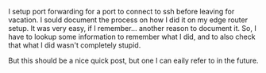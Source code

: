 I setup port forwarding for a port to connect to ssh before leaving for
vacation. I sould document the process on how I did it on my edge router setup.
It was very easy, if I remember... another reason to document it. So, I have to
lookup some information to remember what I did, and to also check that what I
did wasn't completely stupid.

But this should be a nice quick post, but one I can eaily refer to in the
future.

